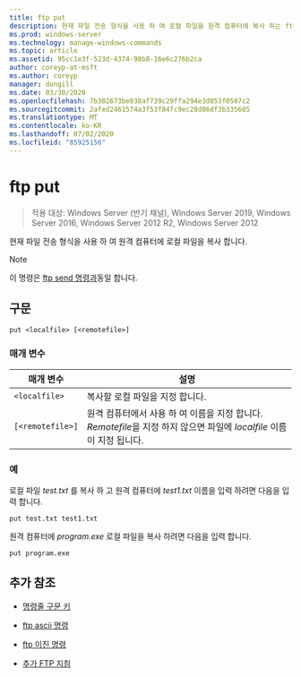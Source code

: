 ```yaml
---
title: ftp put
description: 현재 파일 전송 형식을 사용 하 여 로컬 파일을 원격 컴퓨터에 복사 하는 ftp put 명령에 대 한 참조 문서입니다.
ms.prod: windows-server
ms.technology: manage-windows-commands
ms.topic: article
ms.assetid: 95cc1e3f-523d-4374-98b8-16e6c276b2ca
author: coreyp-at-msft
ms.author: coreyp
manager: dongill
ms.date: 03/30/2020
ms.openlocfilehash: 7b382673be838af739c29ffa294e3d853f0507c2
ms.sourcegitcommit: 2afed2461574a3f53f84fc9ec28d86df3b335685
ms.translationtype: MT
ms.contentlocale: ko-KR
ms.lasthandoff: 07/02/2020
ms.locfileid: "85925156"
---
```

# <a name="ftp-put"></a>ftp put

> 적용 대상: Windows Server (반기 채널), Windows Server 2019, Windows Server 2016, Windows Server 2012 R2, Windows Server 2012

현재 파일 전송 형식을 사용 하 여 원격 컴퓨터에 로컬 파일을 복사 합니다.

> [!NOTE]
> 이 명령은 [ftp send 명령과](ftp-send_1.md)동일 합니다.

## <a name="syntax"></a>구문

```
put <localfile> [<remotefile>]
```

### <a name="parameters"></a>매개 변수

| 매개 변수 | 설명 |
| --------- | ----------- |
| `<localfile>` | 복사할 로컬 파일을 지정 합니다. |
| `[<remotefile>]` | 원격 컴퓨터에서 사용 하 여 이름을 지정 합니다. *Remotefile*을 지정 하지 않으면 파일에 *localfile* 이름이 지정 됩니다.|

### <a name="examples"></a>예

로컬 파일 *test.txt* 를 복사 하 고 원격 컴퓨터에 *test1.txt* 이름을 입력 하려면 다음을 입력 합니다.

```
put test.txt test1.txt
```

원격 컴퓨터에 *program.exe* 로컬 파일을 복사 하려면 다음을 입력 합니다.

```
put program.exe
```

## <a name="additional-references"></a>추가 참조

- [명령줄 구문 키](command-line-syntax-key.md)

- [ftp ascii 명령](ftp-ascii.md)

- [ftp 이진 명령](ftp-binary.md)

- [추가 FTP 지침](https://docs.microsoft.com/previous-versions/orphan-topics/ws.10/cc756013(v=ws.10))
